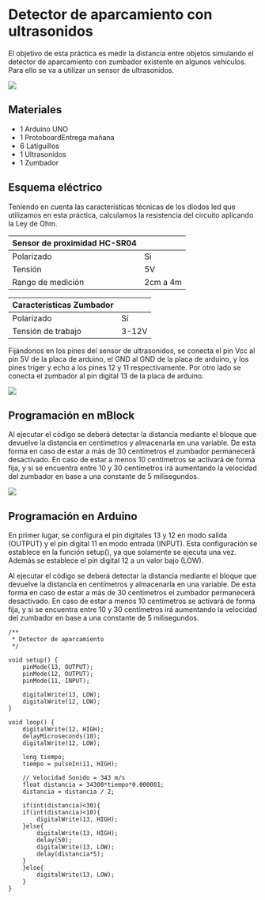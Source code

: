 # Detector de aparcamiento con ultrasonidos

El objetivo de esta práctica es medir la distancia entre objetos simulando el detector de aparcamiento con zumbador existente en algunos vehículos. Para ello se va a utilizar un sensor de ultrasonidos.

![](practica.gif)

## Materiales

- 1 Arduino UNO
- 1 ProtoboardEntrega mañana
- 6 Latiguillos
- 1 Ultrasonidos
- 1 Zumbador

## Esquema eléctrico

Teniendo en cuenta las características técnicas de los diodos led que utilizamos en esta práctica, calculamos la resistencia del circuito aplicando la Ley de Ohm.

| Sensor de proximidad HC-SR04  |           |
| ----------------------------- | --------- |
| Polarizado                    | Si        |
| Tensión                       | 5V        |
| Rango de medición             | 2cm a 4m  |

| Características Zumbador         |        |
| -------------------------------- | ------ |
| Polarizado                       | Sí     |
| Tensión de trabajo               | 3-12V  |

Fijándonos en los pines del sensor de ultrasonidos, se conecta el pin Vcc al pin 5V de la placa de arduino, el GND al GND de la placa de arduino, y los pines triger y echo a los pines 12 y 11 respectivamente. Por otro lado se conecta el zumbador al pin digital 13 de la placa de arduino.

![](fritzing.png)

## Programación en mBlock

Al ejecutar el código se deberá detectar la distancia mediante el bloque que devuelve la distancia en centímetros y almacenarla en una variable. De esta forma en caso de estar a más de 30 centímetros el zumbador permanecerá desactivado. En caso de estar a menos 10 centímetros se activará de forma fija, y si se encuentra entre 10 y 30 centímetros irá aumentando la velocidad del zumbador en base a una constante de 5 milisegundos.

![](mblock.png)

## Programación en Arduino

En primer lugar, se configura el pin digitales 13 y 12 en modo salida (OUTPUT) y el pin digital 11 en modo entrada (INPUT). Esta configuración se establece en la función setup(), ya que solamente se ejecuta una vez. Además se establece el pin digital 12 a un valor bajo (LOW).

Al ejecutar el código se deberá detectar la distancia mediante el bloque que devuelve la distancia en centímetros y almacenarla en una variable. De esta forma en caso de estar a más de 30 centímetros el zumbador permanecerá desactivado. En caso de estar a menos 10 centímetros se activará de forma fija, y si se encuentra entre 10 y 30 centímetros irá aumentando la velocidad del zumbador en base a una constante de 5 milisegundos.

```arduino
/**
 * Detector de aparcamiento
 */

void setup() {
    pinMode(13, OUTPUT);
    pinMode(12, OUTPUT);
    pinMode(11, INPUT);
    
    digitalWrite(13, LOW);
    digitalWrite(12, LOW);
}

void loop() {
    digitalWrite(12, HIGH);
    delayMicroseconds(10);
    digitalWrite(12, LOW);
    
    long tiempo;
    tiempo = pulseIn(11, HIGH);
    
    // Velocidad Sonido = 343 m/s
    float distancia = 34300*tiempo*0.000001;
    distancia = distancia / 2;
    
    if(int(distancia)<30){
    if(int(distancia)<10){
        digitalWrite(13, HIGH);
    }else{
        digitalWrite(13, HIGH);
        delay(50);
        digitalWrite(13, LOW);
        delay(distancia*5);
    }
    }else{
        digitalWrite(13, LOW);
    }
}
```
